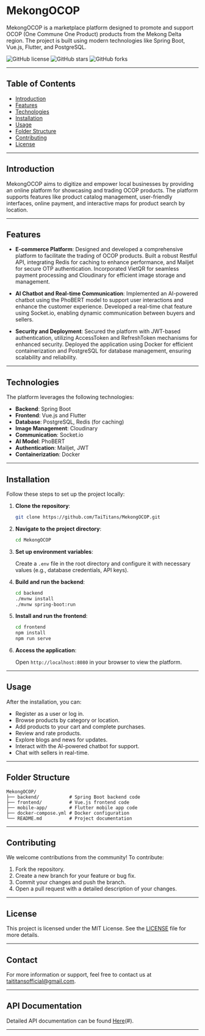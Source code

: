 
# MekongOCOP

MekongOCOP is a marketplace platform designed to promote and support OCOP (One Commune One Product) products from the Mekong Delta region. The project is built using modern technologies like Spring Boot, Vue.js, Flutter, and PostgreSQL.

![GitHub license](https://img.shields.io/github/license/TaiTitans/MekongOCOP) ![GitHub stars](https://img.shields.io/github/stars/TaiTitans/MekongOCOP) ![GitHub forks](https://img.shields.io/github/forks/TaiTitans/MekongOCOP)

---

## Table of Contents

- [Introduction](#introduction)
- [Features](#features)
- [Technologies](#technologies)
- [Installation](#installation)
- [Usage](#usage)
- [Folder Structure](#folder-structure)
- [Contributing](#contributing)
- [License](#license)

---

## Introduction

MekongOCOP aims to digitize and empower local businesses by providing an online platform for showcasing and trading OCOP products. The platform supports features like product catalog management, user-friendly interfaces, online payment, and interactive maps for product search by location.

---

## Features

- **E-commerce Platform**: Designed and developed a comprehensive platform to facilitate the trading of OCOP products. Built a robust Restful API, integrating Redis for caching to enhance performance, and Mailjet for secure OTP authentication. Incorporated VietQR for seamless payment processing and Cloudinary for efficient image storage and management.

- **AI Chatbot and Real-time Communication**: Implemented an AI-powered chatbot using the PhoBERT model to support user interactions and enhance the customer experience. Developed a real-time chat feature using Socket.io, enabling dynamic communication between buyers and sellers.

- **Security and Deployment**: Secured the platform with JWT-based authentication, utilizing AccessToken and RefreshToken mechanisms for enhanced security. Deployed the application using Docker for efficient containerization and PostgreSQL for database management, ensuring scalability and reliability.

---

## Technologies

The platform leverages the following technologies:

- **Backend**: Spring Boot
- **Frontend**: Vue.js and Flutter
- **Database**: PostgreSQL, Redis (for caching)
- **Image Management**: Cloudinary
- **Communication**: Socket.io
- **AI Model**: PhoBERT
- **Authentication**: Mailjet, JWT
- **Containerization**: Docker

---

## Installation

Follow these steps to set up the project locally:

1. **Clone the repository**:

   ```bash
   git clone https://github.com/TaiTitans/MekongOCOP.git
   ```

2. **Navigate to the project directory**:

   ```bash
   cd MekongOCOP
   ```

3. **Set up environment variables**:

   Create a `.env` file in the root directory and configure it with necessary values (e.g., database credentials, API keys).

4. **Build and run the backend**:

   ```bash
   cd backend
   ./mvnw install
   ./mvnw spring-boot:run
   ```

5. **Install and run the frontend**:

   ```bash
   cd frontend
   npm install
   npm run serve
   ```

6. **Access the application**:

   Open `http://localhost:8080` in your browser to view the platform.

---

## Usage

After the installation, you can:

- Register as a user or log in.
- Browse products by category or location.
- Add products to your cart and complete purchases.
- Review and rate products.
- Explore blogs and news for updates.
- Interact with the AI-powered chatbot for support.
- Chat with sellers in real-time.

---

## Folder Structure

```plaintext
MekongOCOP/
├── backend/           # Spring Boot backend code
├── frontend/          # Vue.js frontend code
├── mobile-app/        # Flutter mobile app code
├── docker-compose.yml # Docker configuration
└── README.md          # Project documentation
```

---

## Contributing

We welcome contributions from the community! To contribute:

1. Fork the repository.
2. Create a new branch for your feature or bug fix.
3. Commit your changes and push the branch.
4. Open a pull request with a detailed description of your changes.

---

## License

This project is licensed under the MIT License. See the [LICENSE](./LICENSE) file for more details.

---

## Contact

For more information or support, feel free to contact us at [taititansofficial@gmail.com](mailto:taititansofficial@gmail.com).

---

## API Documentation

Detailed API documentation can be found [Here](https://documenter.getpostman.com/view/30668997/2sAXqs8iAt)(#).


---


